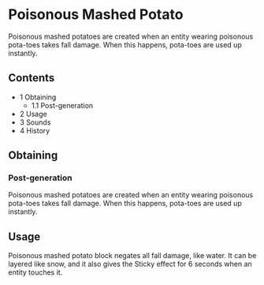 # Poisonous Mashed Potato
Poisonous mashed potatoes are created when an entity wearing poisonous pota-toes takes fall damage. When this happens, pota-toes are used up instantly.

## Contents
- 1 Obtaining
	- 1.1 Post-generation
- 2 Usage
- 3 Sounds
- 4 History

## Obtaining
### Post-generation
Poisonous mashed potatoes are created when an entity wearing poisonous pota-toes takes fall damage. When this happens, pota-toes are used up instantly.

## Usage
Poisonous mashed potato block negates all fall damage, like water. It can be layered like snow, and it also gives the Sticky effect for 6 seconds when an entity touches it.

